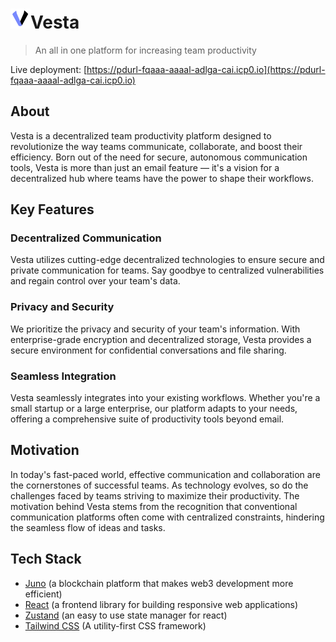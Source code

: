 # <img src="./public/images/vesta-500x500.png" style="width: 32px; height: 32px" />Vesta
> An all in one platform for increasing team productivity

Live deployment: [https://pdurl-fqaaa-aaaal-adlga-cai.icp0.io](https://pdurl-fqaaa-aaaal-adlga-cai.icp0.io)

## About

Vesta is a decentralized team productivity platform designed to revolutionize the way teams communicate, collaborate, and boost their efficiency. Born out of the need for secure, autonomous communication tools, Vesta is more than just an email feature — it's a vision for a decentralized hub where teams have the power to shape their workflows.

## Key Features

### Decentralized Communication
Vesta utilizes cutting-edge decentralized technologies to ensure secure and private communication for teams. Say goodbye to centralized vulnerabilities and regain control over your team's data.

### Privacy and Security
We prioritize the privacy and security of your team's information. With enterprise-grade encryption and decentralized storage, Vesta provides a secure environment for confidential conversations and file sharing.

### Seamless Integration
Vesta seamlessly integrates into your existing workflows. Whether you're a small startup or a large enterprise, our platform adapts to your needs, offering a comprehensive suite of productivity tools beyond email.

## Motivation

In today's fast-paced world, effective communication and collaboration are the cornerstones of successful teams. As technology evolves, so do the challenges faced by teams striving to maximize their productivity. The motivation behind Vesta stems from the recognition that conventional communication platforms often come with centralized constraints, hindering the seamless flow of ideas and tasks.

## Tech Stack

- <a href="https://juno.build" rel="noreferrer" target="_blank">Juno</a> (a blockchain platform that makes web3 development more efficient)
- <a href="https://react.dev" rel="noreferrer" target="_blank">React</a> (a frontend library for building responsive web applications)
- <a href="https://docs.pmnd.rs/zustand/getting-started/introduction" rel="noreferrer" target="_blank">Zustand</a> (an easy to use state manager for react)
- <a href="https://tailwindcss.com" rel="noreferrer" target="_blank">Tailwind CSS</a> (A utility-first CSS framework)
